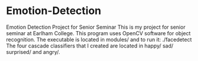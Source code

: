 # Emotion-Detection
Emotion Detection Project for Senior Seminar
This is my project for senior seminar at Earlham College. 
This program uses OpenCV software for object recognition.
The executable is located in modules/ and to run it: ./facedetect
The four cascade classifiers that I created are located in happy/ sad/ surprised/ and angry/.
